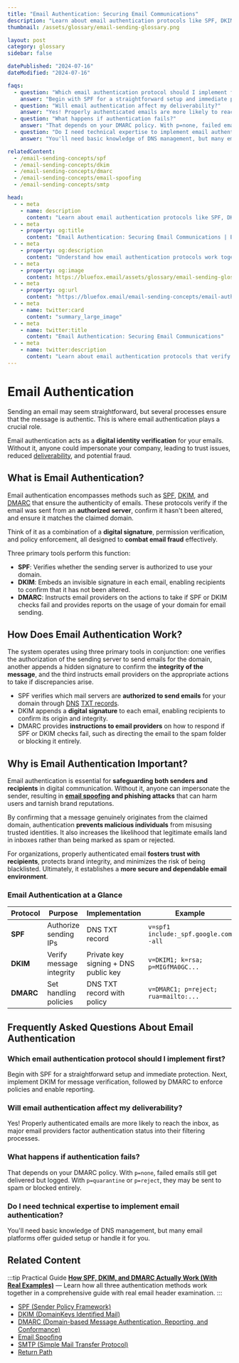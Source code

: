 ```yaml
---
title: "Email Authentication: Securing Email Communications"
description: "Learn about email authentication protocols like SPF, DKIM, and DMARC that verify sender identity and protect against email spoofing and phishing."
thumbnail: /assets/glossary/email-sending-glossary.png

layout: post
category: glossary
sidebar: false

datePublished: "2024-07-16"
dateModified: "2024-07-16"

faqs:
  - question: "Which email authentication protocol should I implement first?"
    answer: "Begin with SPF for a straightforward setup and immediate protection. Next, implement DKIM for message verification, followed by DMARC to enforce policies and enable reporting."
  - question: "Will email authentication affect my deliverability?"
    answer: "Yes! Properly authenticated emails are more likely to reach the inbox, as major email providers factor authentication status into their filtering processes."
  - question: "What happens if authentication fails?"
    answer: "That depends on your DMARC policy. With p=none, failed emails still get delivered but logged. With p=quarantine or p=reject, they may be sent to spam or blocked entirely."
  - question: "Do I need technical expertise to implement email authentication?"
    answer: "You'll need basic knowledge of DNS management, but many email platforms offer guided setup or handle it for you."

relatedContent:
  - /email-sending-concepts/spf
  - /email-sending-concepts/dkim
  - /email-sending-concepts/dmarc
  - /email-sending-concepts/email-spoofing
  - /email-sending-concepts/smtp

head:
  - - meta
    - name: description
      content: "Learn about email authentication protocols like SPF, DKIM, and DMARC that verify sender identity and protect against email spoofing and phishing."
  - - meta
    - property: og:title
      content: "Email Authentication: Securing Email Communications | BlueFox Email"
  - - meta
    - property: og:description
      content: "Understand how email authentication protocols work together to verify sender identity and protect against email fraud."
  - - meta
    - property: og:image
      content: https://bluefox.email/assets/glossary/email-sending-glossary.png
  - - meta
    - property: og:url
      content: "https://bluefox.email/email-sending-concepts/email-authentication"
  - - meta
    - name: twitter:card
      content: "summary_large_image"
  - - meta
    - name: twitter:title
      content: "Email Authentication: Securing Email Communications"
  - - meta
    - name: twitter:description
      content: "Learn about email authentication protocols that verify sender identity and protect against email fraud."
---
```

<GlossaryNavigation/>

# Email Authentication

Sending an email may seem straightforward, but several processes ensure that the message is authentic. This is where email authentication plays a crucial role.

Email authentication acts as a **digital identity verification** for your emails. Without it, anyone could impersonate your company, leading to trust issues, reduced [deliverability](/email-sending-concepts/deliverability), and potential fraud.

## What is Email Authentication?

Email authentication encompasses methods such as [SPF](/email-sending-concepts/spf), [DKIM](/email-sending-concepts/dkim), and [DMARC](/email-sending-concepts/dmarc) that ensure the authenticity of emails. These protocols verify if the email was sent from an **authorized server**, confirm it hasn't been altered, and ensure it matches the claimed domain.

Think of it as a combination of a **digital signature**, permission verification, and policy enforcement, all designed to **combat email fraud** effectively.

Three primary tools perform this function:

- **SPF**: Verifies whether the sending server is authorized to use your domain.
- **DKIM**: Embeds an invisible signature in each email, enabling recipients to confirm that it has not been altered.
- **DMARC**: Instructs email providers on the actions to take if SPF or DKIM checks fail and provides reports on the usage of your domain for email sending.

## How Does Email Authentication Work?

The system operates using three primary tools in conjunction: one verifies the authorization of the sending server to send emails for the domain, another appends a hidden signature to confirm the **integrity of the message**, and the third instructs email providers on the appropriate actions to take if discrepancies arise.

- SPF verifies which mail servers are **authorized to send emails** for your domain through [DNS](/email-sending-concepts/dns) [TXT records](/email-sending-concepts/txt-record).
- DKIM appends a **digital signature** to each email, enabling recipients to confirm its origin and integrity.
- DMARC provides **instructions to email providers** on how to respond if SPF or DKIM checks fail, such as directing the email to the spam folder or blocking it entirely.

## Why is Email Authentication Important?

Email authentication is essential for **safeguarding both senders and recipients** in digital communication. Without it, anyone can impersonate the sender, resulting in **[email spoofing](/email-sending-concepts/email-spoofing) and phishing attacks** that can harm users and tarnish brand reputations.

By confirming that a message genuinely originates from the claimed domain, authentication **prevents malicious individuals** from misusing trusted identities. It also increases the likelihood that legitimate emails land in inboxes rather than being marked as spam or rejected.

For organizations, properly authenticated email **fosters trust with recipients**, protects brand integrity, and minimizes the risk of being blacklisted. Ultimately, it establishes a **more secure and dependable email environment**.

### Email Authentication at a Glance

| Protocol  | Purpose                  | Implementation                       | Example                               |
| --------- | ------------------------ | ------------------------------------ | ------------------------------------- |
| **SPF**   | Authorize sending IPs    | DNS TXT record                       | `v=spf1 include:_spf.google.com -all` |
| **DKIM**  | Verify message integrity | Private key signing + DNS public key | `v=DKIM1; k=rsa; p=MIGfMA0GC...`      |
| **DMARC** | Set handling policies    | DNS TXT record with policy           | `v=DMARC1; p=reject; rua=mailto:...`  |

## Frequently Asked Questions About Email Authentication

### Which email authentication protocol should I implement first?

Begin with SPF for a straightforward setup and immediate protection. Next, implement DKIM for message verification, followed by DMARC to enforce policies and enable reporting.

### Will email authentication affect my deliverability?

Yes! Properly authenticated emails are more likely to reach the inbox, as major email providers factor authentication status into their filtering processes.

### What happens if authentication fails?

That depends on your DMARC policy. With `p=none`, failed emails still get delivered but logged. With `p=quarantine` or `p=reject`, they may be sent to spam or blocked entirely.

### Do I need technical expertise to implement email authentication?

You'll need basic knowledge of DNS management, but many email platforms offer guided setup or handle it for you.

## Related Content

:::tip Practical Guide
**[How SPF, DKIM, and DMARC Actually Work (With Real Examples)](/posts/how-spf-dkim-and-dmarc-actually-work-with-real-examples)** — Learn how all three authentication methods work together in a comprehensive guide with real email header examination.
:::

- [SPF (Sender Policy Framework)](/email-sending-concepts/spf)
- [DKIM (DomainKeys Identified Mail)](/email-sending-concepts/dkim)
- [DMARC (Domain-based Message Authentication, Reporting, and Conformance)](/email-sending-concepts/dmarc)
- [Email Spoofing](/email-sending-concepts/email-spoofing)
- [SMTP (Simple Mail Transfer Protocol)](/email-sending-concepts/smtp)
- [Return Path](/email-sending-concepts/return-path)

<GlossaryCTA />
